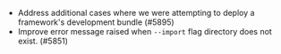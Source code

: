 - Address additional cases where we were attempting to deploy a framework's development bundle (#5895)
- Improve error message raised when `--import` flag directory does not exist. (#5851)
